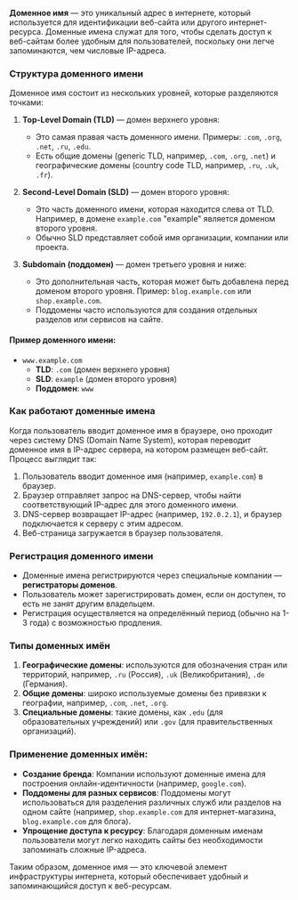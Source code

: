 **Доменное имя** — это уникальный адрес в интернете, который используется для идентификации веб-сайта или другого интернет-ресурса. Доменные имена служат для того, чтобы сделать доступ к веб-сайтам более удобным для пользователей, поскольку они легче запоминаются, чем числовые IP-адреса. 

### Структура доменного имени
Доменное имя состоит из нескольких уровней, которые разделяются точками:

1. **Top-Level Domain (TLD)** — домен верхнего уровня:
   - Это самая правая часть доменного имени. Примеры: `.com`, `.org`, `.net`, `.ru`, `.edu`.
   - Есть общие домены (generic TLD, например, `.com`, `.org`, `.net`) и географические домены (country code TLD, например, `.ru`, `.uk`, `.fr`).

2. **Second-Level Domain (SLD)** — домен второго уровня:
   - Это часть доменного имени, которая находится слева от TLD. Например, в домене `example.com` "example" является доменом второго уровня.
   - Обычно SLD представляет собой имя организации, компании или проекта.

3. **Subdomain (поддомен)** — домен третьего уровня и ниже:
   - Это дополнительная часть, которая может быть добавлена перед доменом второго уровня. Пример: `blog.example.com` или `shop.example.com`.
   - Поддомены часто используются для создания отдельных разделов или сервисов на сайте.

#### Пример доменного имени:
- `www.example.com`
  - **TLD**: `.com` (домен верхнего уровня)
  - **SLD**: `example` (домен второго уровня)
  - **Поддомен**: `www`

### Как работают доменные имена
Когда пользователь вводит доменное имя в браузере, оно проходит через систему DNS (Domain Name System), которая переводит доменное имя в IP-адрес сервера, на котором размещен веб-сайт. Процесс выглядит так:

1. Пользователь вводит доменное имя (например, `example.com`) в браузер.
2. Браузер отправляет запрос на DNS-сервер, чтобы найти соответствующий IP-адрес для этого доменного имени.
3. DNS-сервер возвращает IP-адрес (например, `192.0.2.1`), и браузер подключается к серверу с этим адресом.
4. Веб-страница загружается в браузер пользователя.

### Регистрация доменного имени
- Доменные имена регистрируются через специальные компании — **регистраторы доменов**.
- Пользователь может зарегистрировать домен, если он доступен, то есть не занят другим владельцем.
- Регистрация осуществляется на определённый период (обычно на 1-3 года) с возможностью продления.

### Типы доменных имён
1. **Географические домены**: используются для обозначения стран или территорий, например, `.ru` (Россия), `.uk` (Великобритания), `.de` (Германия).
2. **Общие домены**: широко используемые домены без привязки к географии, например, `.com`, `.net`, `.org`.
3. **Специальные домены**: такие домены, как `.edu` (для образовательных учреждений) или `.gov` (для правительственных организаций).

### Применение доменных имён:
- **Создание бренда**: Компании используют доменные имена для построения онлайн-идентичности (например, `google.com`).
- **Поддомены для разных сервисов**: Поддомены могут использоваться для разделения различных служб или разделов на одном сайте (например, `shop.example.com` для интернет-магазина, `blog.example.com` для блога).
- **Упрощение доступа к ресурсу**: Благодаря доменным именам пользователи могут легко находить сайты без необходимости запоминать сложные IP-адреса.

Таким образом, доменное имя — это ключевой элемент инфраструктуры интернета, который обеспечивает удобный и запоминающийся доступ к веб-ресурсам.